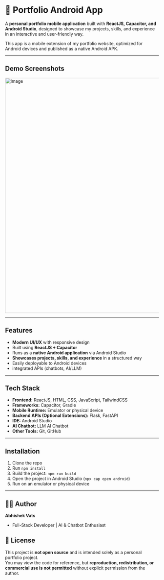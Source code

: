 # 📱 Portfolio Android App

A **personal portfolio mobile application** built with **ReactJS, Capacitor, and Android Studio**, designed to showcase my projects, skills, and experience in an interactive and user-friendly way.  

This app is a mobile extension of my portfolio website, optimized for Android devices and published as a native Android APK.  

---
## Demo Screenshots
<img width="1366" height="768" alt="Image" src="https://github.com/user-attachments/assets/f2cf0811-34b4-494d-b0b8-5ef4736f7b11" />

---

## Features
- **Modern UI/UX** with responsive design  
- Built using **ReactJS + Capacitor**  
- Runs as a **native Android application** via Android Studio  
- **Showcases projects, skills, and experience** in a structured way  
- Easily deployable to Android devices  
- integrated APIs (chatbots, AI/LLM)  

---

## Tech Stack
- **Frontend:** ReactJS, HTML, CSS, JavaScript, TailwindCSS
- **Frameworks:** Capacitor, Gradle 
- **Mobile Runtime:** Emulator or physical device  
- **Backend APIs (Optional Extensions):** Flask, FastAPI  
- **IDE:** Android Studio
- **AI Chatbot:** LLM AI Chatbot  
- **Other Tools:** Git, GitHub  

---

## Installation
1. Clone the repo
2. Run `npm install`
3. Build the project: `npm run build`
4. Open the project in Android Studio (`npx cap open android`)
5. Run on an emulator or physical device

---
## 👨‍💻 Author
**Abhishek Vats**  
- Full-Stack Developer | AI & Chatbot Enthusiast

## 📄 License
This project is **not open source** and is intended solely as a personal portfolio project.  
You may view the code for reference, but **reproduction, redistribution, or commercial use is not permitted** without explicit permission from the author.
